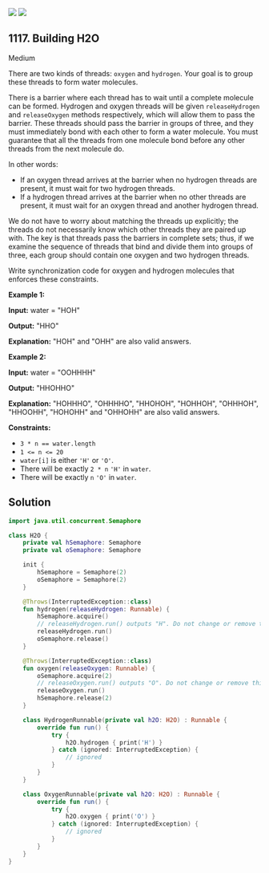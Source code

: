 [![](https://img.shields.io/github/stars/javadev/LeetCode-in-Kotlin?label=Stars&style=flat-square)](https://github.com/javadev/LeetCode-in-Kotlin)
[![](https://img.shields.io/github/forks/javadev/LeetCode-in-Kotlin?label=Fork%20me%20on%20GitHub%20&style=flat-square)](https://github.com/javadev/LeetCode-in-Kotlin/fork)

## 1117\. Building H2O

Medium

There are two kinds of threads: `oxygen` and `hydrogen`. Your goal is to group these threads to form water molecules.

There is a barrier where each thread has to wait until a complete molecule can be formed. Hydrogen and oxygen threads will be given `releaseHydrogen` and `releaseOxygen` methods respectively, which will allow them to pass the barrier. These threads should pass the barrier in groups of three, and they must immediately bond with each other to form a water molecule. You must guarantee that all the threads from one molecule bond before any other threads from the next molecule do.

In other words:

*   If an oxygen thread arrives at the barrier when no hydrogen threads are present, it must wait for two hydrogen threads.
*   If a hydrogen thread arrives at the barrier when no other threads are present, it must wait for an oxygen thread and another hydrogen thread.

We do not have to worry about matching the threads up explicitly; the threads do not necessarily know which other threads they are paired up with. The key is that threads pass the barriers in complete sets; thus, if we examine the sequence of threads that bind and divide them into groups of three, each group should contain one oxygen and two hydrogen threads.

Write synchronization code for oxygen and hydrogen molecules that enforces these constraints.

**Example 1:**

**Input:** water = "HOH"

**Output:** "HHO"

**Explanation:** "HOH" and "OHH" are also valid answers. 

**Example 2:**

**Input:** water = "OOHHHH"

**Output:** "HHOHHO"

**Explanation:** "HOHHHO", "OHHHHO", "HHOHOH", "HOHHOH", "OHHHOH", "HHOOHH", "HOHOHH" and "OHHOHH" are also valid answers. 

**Constraints:**

*   `3 * n == water.length`
*   `1 <= n <= 20`
*   `water[i]` is either `'H'` or `'O'`.
*   There will be exactly `2 * n` `'H'` in `water`.
*   There will be exactly `n` `'O'` in `water`.

## Solution

```kotlin
import java.util.concurrent.Semaphore

class H2O {
    private val hSemaphore: Semaphore
    private val oSemaphore: Semaphore

    init {
        hSemaphore = Semaphore(2)
        oSemaphore = Semaphore(2)
    }

    @Throws(InterruptedException::class)
    fun hydrogen(releaseHydrogen: Runnable) {
        hSemaphore.acquire()
        // releaseHydrogen.run() outputs "H". Do not change or remove this line.
        releaseHydrogen.run()
        oSemaphore.release()
    }

    @Throws(InterruptedException::class)
    fun oxygen(releaseOxygen: Runnable) {
        oSemaphore.acquire(2)
        // releaseOxygen.run() outputs "O". Do not change or remove this line.
        releaseOxygen.run()
        hSemaphore.release(2)
    }

    class HydrogenRunnable(private val h2O: H2O) : Runnable {
        override fun run() {
            try {
                h2O.hydrogen { print('H') }
            } catch (ignored: InterruptedException) {
                // ignored
            }
        }
    }

    class OxygenRunnable(private val h2O: H2O) : Runnable {
        override fun run() {
            try {
                h2O.oxygen { print('O') }
            } catch (ignored: InterruptedException) {
                // ignored
            }
        }
    }
}
```